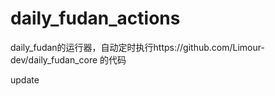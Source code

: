 # daily_fudan_actions
daily_fudan的运行器，自动定时执行https://github.com/Limour-dev/daily_fudan_core 的代码

update 
